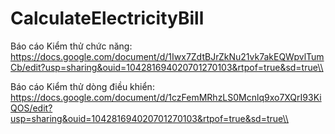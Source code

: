 # CalculateElectricityBill
Báo cáo Kiểm thử chức năng: https://docs.google.com/document/d/1Iwx7ZdtBJrZkNu21vk7akEQWpvlTumCb/edit?usp=sharing&ouid=104281694020701270103&rtpof=true&sd=true\\

Báo cáo Kiểm thử dòng điều khiển: https://docs.google.com/document/d/1czFemMRhzLS0Mcnlq9xo7XQrI93KiQOS/edit?usp=sharing&ouid=104281694020701270103&rtpof=true&sd=true\\

